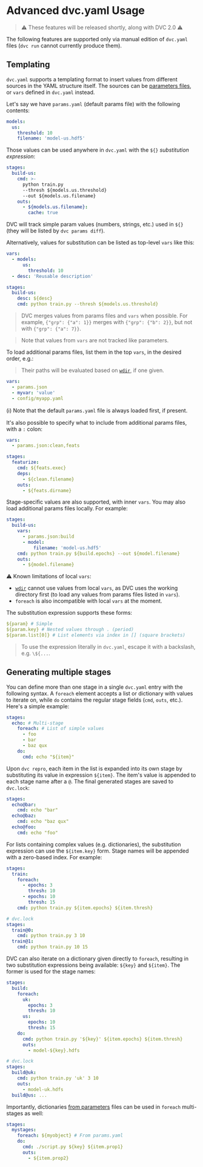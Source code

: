 # Advanced dvc.yaml Usage

> ⚠️ These features will be released shortly, along with DVC 2.0 ⚠️

The following features are supported only via manual edition of `dvc.yaml` files
(`dvc run` cannot currently produce them).

## Templating

`dvc.yaml` supports a templating format to insert values from different sources
in the YAML structure itself. The sources can be
[parameters files](/doc/command-reference/params), or `vars` defined in
`dvc.yaml` instead.

Let's say we have `params.yaml` (default params file) with the following
contents:

```yaml
models:
  us:
    threshold: 10
    filename: 'model-us.hdf5'
```

Those values can be used anywhere in `dvc.yaml` with the `${}` _substitution
expression_:

<!-- prettier-ignore-start -->
```yaml
stages:
  build-us:
    cmd: >-
      python train.py
      --thresh ${models.us.threshold}
      --out ${models.us.filename}
    outs:
      - ${models.us.filename}:
        cache: true
```
<!-- prettier-ignore-end -->

DVC will track simple param values (numbers, strings, etc.) used in `${}` (they
will be listed by `dvc params diff`).

Alternatively, values for substitution can be listed as top-level `vars` like
this:

```yaml
vars:
  - models:
      us:
        threshold: 10
  - desc: 'Reusable description'

stages:
  build-us:
    desc: ${desc}
    cmd: python train.py --thresh ${models.us.threshold}
```

> DVC merges values from params files and `vars` when possible. For example,
> `{"grp": {"a": 1}}` merges with `{"grp": {"b": 2}}`, but not with
> `{"grp": {"a": 7}}`.

> Note that values from `vars` are not tracked like parameters.

To load additional params files, list them in the top `vars`, in the desired
order, e.g.:

> Their paths will be evaluated based on
> [`wdir`](/doc/user-guide/dvc-files/dvc.yaml#accepted-fields), if one given.

```yaml
vars:
  - params.json
  - myvar: 'value'
  - config/myapp.yaml
```

(ℹ️) Note that the default `params.yaml` file is always loaded first, if
present.

It's also possible to specify what to include from additional params files, with
a `:` colon:

```yaml
vars:
  - params.json:clean,feats

stages:
  featurize:
    cmd: ${feats.exec}
    deps:
      - ${clean.filename}
    outs:
      - ${feats.dirname}
```

Stage-specific values are also supported, with inner `vars`. You may also load
additional params files locally. For example:

```yaml
stages:
  build-us:
    vars:
      - params.json:build
      - model:
          filename: 'model-us.hdf5'
    cmd: python train.py ${build.epochs} --out ${model.filename}
    outs:
      - ${model.filename}
```

⚠️ Known limitations of local `vars`:

- [`wdir`](/doc/user-guide/dvc-files/dvc.yaml#accepted-fields) cannot use values
  from local `vars`, as DVC uses the working directory first (to load any values
  from params files listed in `vars`).
- `foreach` is also incompatible with local `vars` at the moment.

The substitution expression supports these forms:

```yaml
${param} # Simple
${param.key} # Nested values through . (period)
${param.list[0]} # List elements via index in [] (square brackets)
```

> To use the expression literally in `dvc.yaml`, escape it with a backslash,
> e.g. `\${...`.

## Generating multiple stages

You can define more than one stage in a single `dvc.yaml` entry with the
following syntax. A `foreach` element accepts a list or dictionary with values
to iterate on, while `do` contains the regular stage fields (`cmd`, `outs`,
etc.). Here's a simple example:

```yaml
stages:
  echo: # Multi-stage
    foreach: # List of simple values
      - foo
      - bar
      - baz qux
    do:
      cmd: echo "${item}"
```

Upon `dvc repro`, each item in the list is expanded into its own stage by
substituting its value in expression `${item}`. The item's value is appended to
each stage name after a `@`. The final generated stages are saved to `dvc.lock`:

```yaml
stages:
  echo@bar:
    cmd: echo "bar"
  echo@baz:
    cmd: echo "baz qux"
  echo@foo:
    cmd: echo "foo"
```

For lists containing complex values (e.g. dictionaries), the substitution
expression can use the `${item.key}` form. Stage names will be appended with a
zero-based index. For example:

```yaml
stages:
  train:
    foreach:
      - epochs: 3
        thresh: 10
      - epochs: 10
        thresh: 15
    cmd: python train.py ${item.epochs} ${item.thresh}
```

```yaml
# dvc.lock
stages:
  train@0:
    cmd: python train.py 3 10
  train@1:
    cmd: python train.py 10 15
```

DVC can also iterate on a dictionary given directly to `foreach`, resulting in
two substitution expressions being available: `${key}` and `${item}`. The former
is used for the stage names:

```yaml
stages:
  build:
    foreach:
      uk:
        epochs: 3
        thresh: 10
      us:
        epochs: 10
        thresh: 15
    do:
      cmd: python train.py '${key}' ${item.epochs} ${item.thresh}
      outs:
        - model-${key}.hdfs
```

```yaml
# dvc.lock
stages:
  build@uk:
    cmd: python train.py 'uk' 3 10
    outs:
      - model-uk.hdfs
  build@us: ...
```

Importantly, dictionaries [from parameters](#templating) files can be used in
`foreach` multi-stages as well:

```yaml
stages:
  mystages:
    foreach: ${myobject} # From params.yaml
    do:
      cmd: ./script.py ${key} ${item.prop1}
      outs:
        - ${item.prop2}
```
